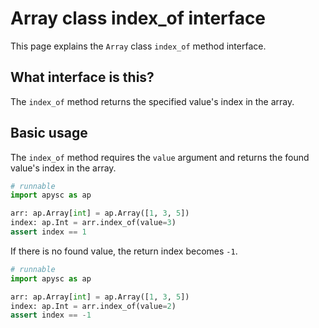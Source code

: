 # Array class index_of interface

This page explains the `Array` class `index_of` method interface.

## What interface is this?

The `index_of` method returns the specified value's index in the array.

## Basic usage

The `index_of` method requires the `value` argument and returns the found value's index in the array.

```py
# runnable
import apysc as ap

arr: ap.Array[int] = ap.Array([1, 3, 5])
index: ap.Int = arr.index_of(value=3)
assert index == 1
```

If there is no found value, the return index becomes `-1`.

```py
# runnable
import apysc as ap

arr: ap.Array[int] = ap.Array([1, 3, 5])
index: ap.Int = arr.index_of(value=2)
assert index == -1
```
